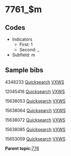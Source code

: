 # 7761\_$m

## Codes

-   Indicators
    -   First: 1
    -   Second: \_
-   Subfield: m

## Sample bibs

4348233 [Quicksearch](https://search.library.yale.edu/catalog/4348233) [VXWS](http://prodorbis.library.yale.edu:7014/vxws/GetHoldingsService?bibId=4348233)

12045416 [Quicksearch](https://search.library.yale.edu/catalog/12045416) [VXWS](http://prodorbis.library.yale.edu:7014/vxws/GetHoldingsService?bibId=12045416)

15638053 [Quicksearch](https://search.library.yale.edu/catalog/15638053) [VXWS](http://prodorbis.library.yale.edu:7014/vxws/GetHoldingsService?bibId=15638053)

15638064 [Quicksearch](https://search.library.yale.edu/catalog/15638064) [VXWS](http://prodorbis.library.yale.edu:7014/vxws/GetHoldingsService?bibId=15638064)

15638072 [Quicksearch](https://search.library.yale.edu/catalog/15638072) [VXWS](http://prodorbis.library.yale.edu:7014/vxws/GetHoldingsService?bibId=15638072)

15638085 [Quicksearch](https://search.library.yale.edu/catalog/15638085) [VXWS](http://prodorbis.library.yale.edu:7014/vxws/GetHoldingsService?bibId=15638085)

15653059 [Quicksearch](https://search.library.yale.edu/catalog/15653059) [VXWS](http://prodorbis.library.yale.edu:7014/vxws/GetHoldingsService?bibId=15653059)

**Parent topic:**[776](../../tags/776/776.md)


